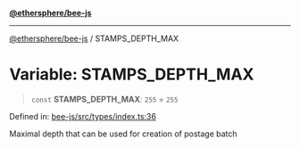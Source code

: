 [**@ethersphere/bee-js**](../Overview.md)

***

[@ethersphere/bee-js](../Overview.md) / STAMPS\_DEPTH\_MAX

# Variable: STAMPS\_DEPTH\_MAX

> `const` **STAMPS\_DEPTH\_MAX**: `255` = `255`

Defined in: [bee-js/src/types/index.ts:36](https://github.com/ethersphere/bee-js/blob/3abbe2b1b264d6b586511a56e93badb2236bd09d/src/types/index.ts#L36)

Maximal depth that can be used for creation of postage batch
